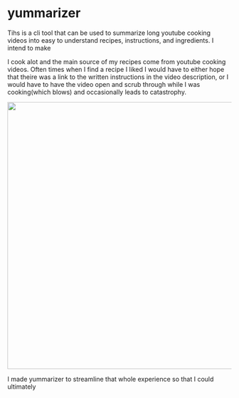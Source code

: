 # yummarizer

Tihs is a cli tool that can be used to summarize long youtube cooking videos into easy to understand recipes, instructions, and ingredients.
I intend to make 

I cook alot and the main source of my recipes come from youtube cooking videos. Often times when I find a recipe I liked I would have to 
either hope that theire was a link to the written instructions in the video description, or I would have to have the video open and scrub through
while I was cooking(which blows) and occasionally leads to catastrophy. 
<p align="center">
  <img width="600"  src="https://media.tenor.com/XpQuXaxXE7AAAAAd/kitchen-burn.gif  alt="demo"/>
</p>

I made yummarizer to streamline that whole experience so that I could ultimately 



